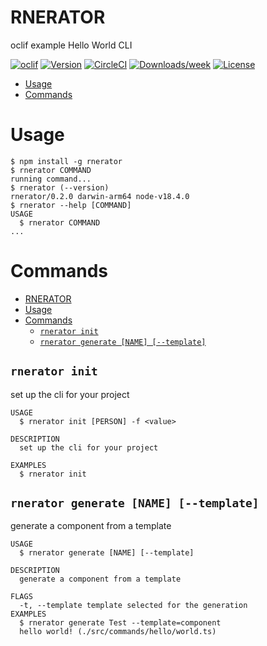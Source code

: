 # RNERATOR

oclif example Hello World CLI

[![oclif](https://img.shields.io/badge/cli-oclif-brightgreen.svg)](https://oclif.io)
[![Version](https://img.shields.io/npm/v/oclif-hello-world.svg)](https://npmjs.org/package/oclif-hello-world)
[![CircleCI](https://circleci.com/gh/oclif/hello-world/tree/main.svg?style=shield)](https://circleci.com/gh/oclif/hello-world/tree/main)
[![Downloads/week](https://img.shields.io/npm/dw/oclif-hello-world.svg)](https://npmjs.org/package/oclif-hello-world)
[![License](https://img.shields.io/npm/l/oclif-hello-world.svg)](https://github.com/oclif/hello-world/blob/main/package.json)

<!-- toc -->

- [Usage](#usage)
- [Commands](#commands)
<!-- tocstop -->

# Usage

<!-- usage -->

```sh-session
$ npm install -g rnerator
$ rnerator COMMAND
running command...
$ rnerator (--version)
rnerator/0.2.0 darwin-arm64 node-v18.4.0
$ rnerator --help [COMMAND]
USAGE
  $ rnerator COMMAND
...
```

<!-- usagestop -->

# Commands

<!-- commands -->

- [RNERATOR](#rnerator)
- [Usage](#usage)
- [Commands](#commands)
  - [`rnerator init`](#rnerator-init)
  - [`rnerator generate [NAME] [--template]`](#rnerator-generate-name---template)

## `rnerator init`

set up the cli for your project

```
USAGE
  $ rnerator init [PERSON] -f <value>

DESCRIPTION
  set up the cli for your project

EXAMPLES
  $ rnerator init
```

## `rnerator generate [NAME] [--template]`

generate a component from a template

```
USAGE
  $ rnerator generate [NAME] [--template]

DESCRIPTION
  generate a component from a template

FLAGS
  -t, --template template selected for the generation
EXAMPLES
  $ rnerator generate Test --template=component
  hello world! (./src/commands/hello/world.ts)
```

<!-- commandsstop -->
